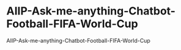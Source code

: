 # AIIP-Ask-me-anything-Chatbot-Football-FIFA-World-Cup
AIIP-Ask-me-anything-Chatbot-Football-FIFA-World-Cup
